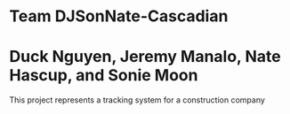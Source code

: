 # Team DJSonNate-Cascadian
# Duck Nguyen, Jeremy Manalo, Nate Hascup, and Sonie Moon
This project represents a tracking system for a construction company
